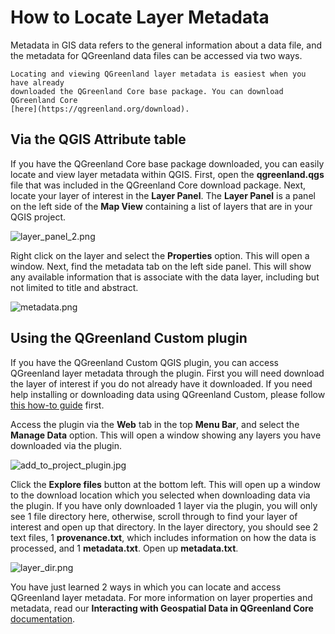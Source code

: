 # How to Locate Layer Metadata

Metadata in GIS data refers to the general information about a data file, and the
metadata for QGreenland data files can be accessed via two ways. 

```{note}
Locating and viewing QGreenland layer metadata is easiest when you have already 
downloaded the QGreenland Core base package. You can download QGreenland Core
[here](https://qgreenland.org/download).
```

## Via the QGIS Attribute table

If you have the QGreenland Core base package downloaded, you can easily locate
and view layer metadata within QGIS. First, open the **qgreenland.qgs** file that was included
in the QGreenland Core download package. Next, locate your layer of interest in the **Layer Panel**.
The **Layer Panel** is a panel on the left side of the **Map View** containing a list of layers 
that are in your QGIS project.

![layer_panel_2.png](/_images/layer_panel_2.png)

Right click on the layer and select the **Properties** option. This will open a window.
Next, find the metadata tab on the left side panel. This will show any available information
that is associate with the data layer, including but not limited to title and abstract.

![metadata.png](/_images/metadata.png)

## Using the QGreenland Custom plugin

If you have the QGreenland Custom QGIS plugin, you can access QGreenland layer metadata through the plugin.
First you will need download the layer of interest if you do not already have it downloaded. If you need help installing or downloading data using QGreenland Custom, please follow 
[this how-to guide](https://qgreenland-plugin.readthedocs.io/en/latest/user-how-to/plugin-how-to.html) first. 

Access the plugin via the **Web** tab in the top **Menu Bar**, and select the **Manage Data** option.
This will open a window showing any layers you have downloaded via the plugin. 

![add_to_project_plugin.jpg](/_images/add_to_project_plugin.jpg)

Click the **Explore files** button at the bottom left. This will open up a window to the download location
which you selected when downloading data via the plugin. If you have only downloaded 1 layer via the plugin,
you will only see 1 file directory here, otherwise, scroll through to find your layer of interest and open
up that directory. In the layer directory, you should see 2 text files, 1 **provenance.txt**, which includes
information on how the data is processed, and 1 **metadata.txt**. Open up **metadata.txt**.

![layer_dir.png](/_images/layer_dir.png)

You have just learned 2 ways in which you can locate and access QGreenland layer metadata. For more
information on layer properties and metadata, read our **Interacting with Geospatial Data in QGreenland Core** [documentation](https://qgreenland.readthedocs.io/en/latest/tutorials/interacting-with-geospatial-data.html).